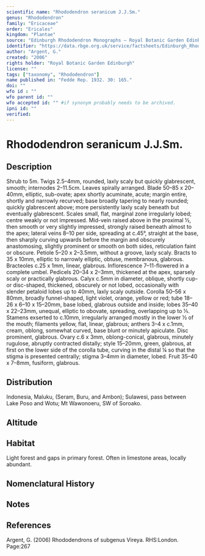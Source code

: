 ```yaml
---
scientific name: "Rhododendron seranicum J.J.Sm."
genus: "Rhododendron"
family: "Ericaceae"
order: "Ericales"
kingdom: "Plantae"
source: "Edinburgh Rhododendron Monographs – Royal Botanic Garden Edinburgh"
identifier: "https://data.rbge.org.uk/service/factsheets/Edinburgh_Rhododendron_Monographs.xhtml"
author: "Argent, G."
created: "2006"
rights holder: "Royal Botanic Garden Edinburgh"
license: ""
tags: ["taxonomy", "Rhododendron"]
name published in: "Fedde Rep. 1932. 30: 165."
doi: ""
wfo id : ""
wfo parent id: ""
wfo accepted id: "" #if synonym probably needs to be archived.                      
ipni id: ""
verified:
---
```


                       

# Rhododendron seranicum J.J.Sm.

## Description
Shrub to 5m. Twigs 2.5–4mm, rounded, laxly scaly but quickly glabrescent, smooth; internodes 2–11.5cm. Leaves spirally arranged. Blade 50–85 x 20–40mm, elliptic, sub-ovate; apex shortly acuminate, acute; margin entire, shortly and narrowly recurved; base broadly tapering to nearly rounded; quickly glabrescent above; more persistently laxly scaly beneath but eventually glabrescent. Scales small, flat, marginal zone irregularly lobed; centre weakly or not impressed. Mid-vein raised above in the proximal ½, then smooth or very slightly impressed, strongly raised beneath almost to the apex; lateral veins 8–10 per side, spreading at c.45°, straight at the base, then sharply curving upwards before the margin and obscurely anastomosing, slightly prominent or smooth on both sides, reticulation faint or obscure. Petiole 5–20 x 2–3.5mm, without a groove, laxly scaly. Bracts to 35 x 10mm, elliptic to narrowly elliptic, obtuse, membranous, glabrous. Bracteoles c.25 x 1mm, linear, glabrous. Inflorescence 7–11-flowered in a complete umbel. Pedicels 20–34 x 2–3mm, thickened at the apex, sparsely scaly or practically glabrous. Calyx c.5mm in diameter, oblique, shortly cup- or disc-shaped, thickened, obscurely or not lobed, occasionally with slender petaloid lobes up to 40mm, laxly scaly outside. Corolla 50–56 x 80mm, broadly funnel-shaped, light violet, orange, yellow or red; tube 18–26 x 6–10 x 15–20mm, base lobed, glabrous outside and inside; lobes 35–40 x 22–23mm, unequal, elliptic to obovate, spreading, overlapping up to 1⁄5. Stamens exserted to c.10mm, irregularly arranged mostly in the lower ½ of the mouth; filaments yellow, flat, linear, glabrous; anthers 3–4 x c.1mm, cream, oblong, somewhat curved, base blunt or minutely apiculate. Disc prominent, glabrous. Ovary c.6 x 3mm, oblong-conical, glabrous, minutely rugulose, abruptly contracted distally; style 15–20mm, green, glabrous, at first on the lower side of the corolla tube, curving in the distal ¼ so that the stigma is presented centrally; stigma 3–4mm in diameter, lobed. Fruit 35–40 x 7–8mm, fusiform, glabrous.

## Distribution
Indonesia, Maluku, (Seram, Buru, and Ambon); Sulawesi, pass between Lake Poso and Wotu; Mt Wawonoeru, SW of Soroako.

## Altitude


## Habitat
Light forest and gaps in primary forest. Often in limestone areas, locally abundant.

## Nomenclatural History

                       
## Notes


## References

Argent, G. (2006) Rhododendrons of subgenus Vireya. RHS:London. Page:267

